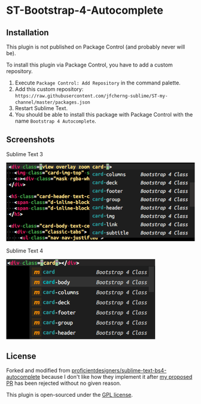 # ST-Bootstrap-4-Autocomplete

## Installation

This plugin is not published on Package Control (and probably never will be).

To install this plugin via Package Control, you have to add a custom repository.

1. Execute `Package Control: Add Repository` in the command palette.
1. Add this custom repository: `https://raw.githubusercontent.com/jfcherng-sublime/ST-my-channel/master/packages.json`
1. Restart Sublime Text.
1. You should be able to install this package with Package Control with the name `Bootstrap 4 Autocomplete`.

## Screenshots

Sublime Text 3

![screenshot-st3](docs/screenshot-st3.png)

Sublime Text 4

![screenshot-st4](docs/screenshot-st4.png)

## License

Forked and modified from [proficientdesigners/sublime-text-bs4-autocomplete](https://github.com/proficientdesigners/sublime-text-bs4-autocomplete)
because I don't like how they implement it after [my proposed PR](https://github.com/proficientdesigners/sublime-text-bs4-autocomplete/pull/3) has been rejected without no given reason.

This plugin is open-sourced under the [GPL license](https://www.gnu.org/licenses/gpl-3.0.en.html).
